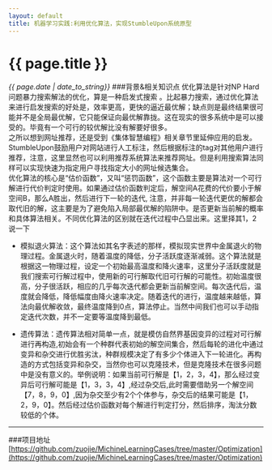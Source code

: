 ```yaml
---
layout: default
title: 机器学习实践:利用优化算法，实现StumbleUpon系统原型
---
```

# {{ page.title }}
*{{ page.date | date_to_string}}*
###背景&相关知识点
优化算法是针对NP Hard问题暴力搜索解法的优化，算是一种启发式搜索 。比起暴力搜索，通过优化算法来进行启发搜索的好处是，效率更高，更快的逼近最优解；缺点则是最终结果很可能并不是全局最优解，它只能保证向最优解靠拢。这在现实的很多系统中是可以接受的。毕竟有一个可行的较优解比没有解要好很多。   
之所以想到网址推荐，还是受到《集体智慧编程》相关章节里延伸应用的启发。StumbleUpon鼓励用户对网站进行人工标注，然后根据标注的tag对其他用户进行推荐，注意，这里显然也可以利用推荐系统算法来推荐网址。但是利用搜索算法同样可以实现快速为指定用户寻找指定大小的网址候选集合。   
优化算法的核心是“估价函数”，又叫“惩罚函数”，这个函数主要是算法对一个可行解进行代价判定时使用。如果通过估价函数判定后，解空间A花费的代价要小于解空间B，那么A胜出，然后进行下一轮的迭代, 注意，并非每一轮迭代更优的解都会取代旧的解，这主要是为了避免陷入局部最优解的陷阱中。是否更新当前解的概率和具体算法相关。不同优化算法的区别就在迭代过程中凸显出来。这里择其1，2说一下   

* 模拟退火算法：这个算法如其名字表述的那样，模拟现实世界中金属退火的物理过程。金属退火时，随着温度的降低，分子活跃度逐渐减弱。这个算法就是根据这一物理过程，设定一个初始最高温度和降火速率，这里分子活跃度就是我们搜索可行解过程中，使用新的可行解取代旧可行解的可能性。初始温度很高，分子很活跃，相应的几乎每次迭代都会更新当前解空间。每次迭代后，温度就会降低，降低幅度由降火速率决定。随着迭代的进行，温度越来越低，算法向最优解收敛，最终温度降到0点，算法停止。当然中间我们也可以手动指定迭代次数，并不一定要等温度降到最低。

* 遗传算法：遗传算法相对简单一点，就是模仿自然界基因变异的过程对可行解进行再构造,初始会有一个种群代表初始的解空间集合，然后每轮的进化中通过变异和杂交进行优胜劣汰，种群规模决定了有多少个体进入下一轮进化。再构造的方式包括变异和杂交，当然你也可以克隆技术，但是克隆技术在很多问题中是没有意义的。举例说明：如果当前可行解是【1，2，3，4】，那么经过变异后可行解可能是【1，3，3，4】,经过杂交后,此时需要借助另一个解空间【7，8，9，0】,因为杂交至少有2个个体参与，杂交后的结果可能是【1，2，9，0】。然后经过估价函数对每个解进行判定打分，然后排序，淘汰分数较低的个体。

___

###项目地址
[https://github.com/zuojie/MichineLearningCases/tree/master/Optimization](https://github.com/zuojie/MichineLearningCases/tree/master/Optimization) 

